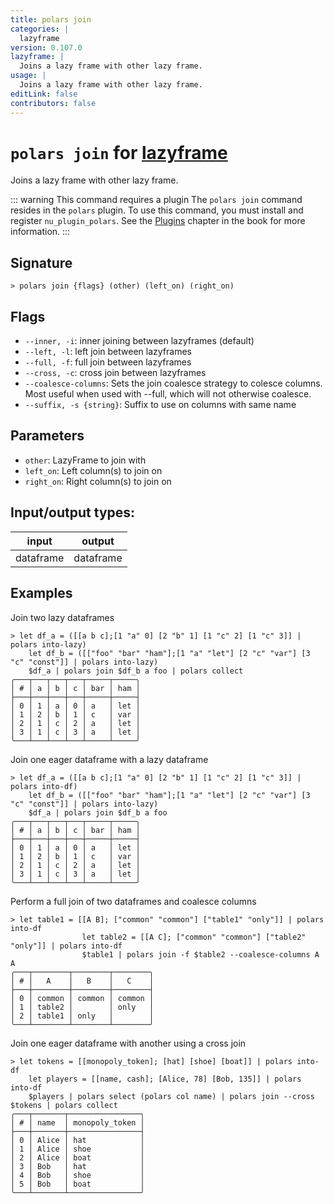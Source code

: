 ```yaml
---
title: polars join
categories: |
  lazyframe
version: 0.107.0
lazyframe: |
  Joins a lazy frame with other lazy frame.
usage: |
  Joins a lazy frame with other lazy frame.
editLink: false
contributors: false
---
```

<!-- This file is automatically generated. Please edit the command in https://github.com/nushell/nushell instead. -->

# `polars join` for [lazyframe](/commands/categories/lazyframe.md)

<div class='command-title'>Joins a lazy frame with other lazy frame.</div>

::: warning This command requires a plugin
The `polars join` command resides in the `polars` plugin.
To use this command, you must install and register `nu_plugin_polars`.
See the [Plugins](/book/plugins.html) chapter in the book for more information.
:::


## Signature

```> polars join {flags} (other) (left_on) (right_on)```

## Flags

 -  `--inner, -i`: inner joining between lazyframes (default)
 -  `--left, -l`: left join between lazyframes
 -  `--full, -f`: full join between lazyframes
 -  `--cross, -c`: cross join between lazyframes
 -  `--coalesce-columns`: Sets the join coalesce strategy to colesce columns. Most useful when used with --full, which will not otherwise coalesce.
 -  `--suffix, -s {string}`: Suffix to use on columns with same name

## Parameters

 -  `other`: LazyFrame to join with
 -  `left_on`: Left column(s) to join on
 -  `right_on`: Right column(s) to join on


## Input/output types:

| input     | output    |
| --------- | --------- |
| dataframe | dataframe |
## Examples

Join two lazy dataframes
```nu
> let df_a = ([[a b c];[1 "a" 0] [2 "b" 1] [1 "c" 2] [1 "c" 3]] | polars into-lazy)
    let df_b = ([["foo" "bar" "ham"];[1 "a" "let"] [2 "c" "var"] [3 "c" "const"]] | polars into-lazy)
    $df_a | polars join $df_b a foo | polars collect
╭───┬───┬───┬───┬─────┬─────╮
│ # │ a │ b │ c │ bar │ ham │
├───┼───┼───┼───┼─────┼─────┤
│ 0 │ 1 │ a │ 0 │ a   │ let │
│ 1 │ 2 │ b │ 1 │ c   │ var │
│ 2 │ 1 │ c │ 2 │ a   │ let │
│ 3 │ 1 │ c │ 3 │ a   │ let │
╰───┴───┴───┴───┴─────┴─────╯

```

Join one eager dataframe with a lazy dataframe
```nu
> let df_a = ([[a b c];[1 "a" 0] [2 "b" 1] [1 "c" 2] [1 "c" 3]] | polars into-df)
    let df_b = ([["foo" "bar" "ham"];[1 "a" "let"] [2 "c" "var"] [3 "c" "const"]] | polars into-lazy)
    $df_a | polars join $df_b a foo
╭───┬───┬───┬───┬─────┬─────╮
│ # │ a │ b │ c │ bar │ ham │
├───┼───┼───┼───┼─────┼─────┤
│ 0 │ 1 │ a │ 0 │ a   │ let │
│ 1 │ 2 │ b │ 1 │ c   │ var │
│ 2 │ 1 │ c │ 2 │ a   │ let │
│ 3 │ 1 │ c │ 3 │ a   │ let │
╰───┴───┴───┴───┴─────┴─────╯

```

Perform a full join of two dataframes and coalesce columns
```nu
> let table1 = [[A B]; ["common" "common"] ["table1" "only"]] | polars into-df
                let table2 = [[A C]; ["common" "common"] ["table2" "only"]] | polars into-df
                $table1 | polars join -f $table2 --coalesce-columns A A
╭───┬────────┬────────┬────────╮
│ # │   A    │   B    │   C    │
├───┼────────┼────────┼────────┤
│ 0 │ common │ common │ common │
│ 1 │ table2 │        │ only   │
│ 2 │ table1 │ only   │        │
╰───┴────────┴────────┴────────╯

```

Join one eager dataframe with another using a cross join
```nu
> let tokens = [[monopoly_token]; [hat] [shoe] [boat]] | polars into-df
    let players = [[name, cash]; [Alice, 78] [Bob, 135]] | polars into-df
    $players | polars select (polars col name) | polars join --cross $tokens | polars collect
╭───┬───────┬────────────────╮
│ # │ name  │ monopoly_token │
├───┼───────┼────────────────┤
│ 0 │ Alice │ hat            │
│ 1 │ Alice │ shoe           │
│ 2 │ Alice │ boat           │
│ 3 │ Bob   │ hat            │
│ 4 │ Bob   │ shoe           │
│ 5 │ Bob   │ boat           │
╰───┴───────┴────────────────╯

```
